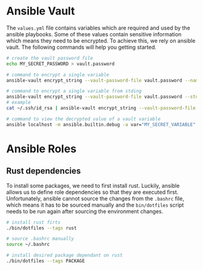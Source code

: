 
# Ansible Vault
The `values.yml` file contains variables which are required and used by the ansible playbooks.
Some of these values contain sensitive information which means they need to be encrypted.
To achieve this, we rely on ansible vault.
The following commands will help you getting started.

```bash
# create the vault password file
echo MY_SECRET_PASSWORD > vault.password

# command to encrypt a single variable
ansible-vault encrypt_string --vault-password-file vault.password --name MY_SECRET_VARIABLE THIS_IS_THE_SECRET_VARIABLE_VALUE

# command to encrypt a single variable from stding
ansible-vault encrypt_string --vault-password-file vault.password --stdin-name 'MY_SECRET_VARIABLE_FROM_STDIN'
# example
cat ~/.ssh/id_rsa | ansible-vault encrypt_string --vault-password-file vault.password --stdin-name 'ssh_key'

# command to view the decrypted value of a vault variable
ansible localhost -m ansible.builtin.debug -a var="MY_SECRET_VARIABLE" -e @values.yml --vault-password-file vault.password
```

# Ansible Roles

## Rust dependencies
To install some packages, we need to first install rust.
Luckily, ansible allows us to define role dependencies so that they are executed first.
Unfortunately, ansible cannot source the changes from the `.bashrc` file, which means it has to be sourced manually and the `bin/dotfiles` script needs to be run again after sourcing the environment changes.

```bash
# install rust firts
./bin/dotfiles --tags rust

# source .bashrc manually
source ~/.bashrc

# install desired package dependant on rust
./bin/dotfiles --tags PACKAGE
```
